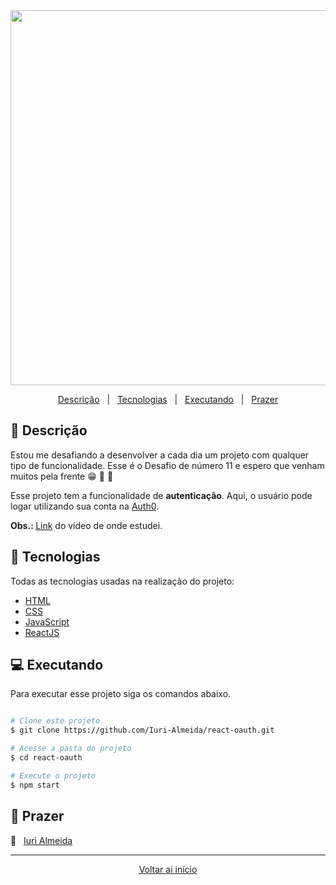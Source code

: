 <div align = "center" id = "top">

<img width="600" src="https://user-images.githubusercontent.com/60857927/111088307-50b06400-8505-11eb-8f02-42f503bc5d68.gif">

</div>

<div align = "center">

<p>

<a href="#descricao">Descrição</a> &#xa0; | &#xa0;
<a href="#tecnologias">Tecnologias</a> &#xa0; | &#xa0;
<a href="#executando">Executando</a> &#xa0; | &#xa0;
<a href="#prazer">Prazer</a>

</p>

</div>

<div id = "descricao">

## :pushpin: Descrição

<p>

Estou me desafiando a desenvolver a cada dia um projeto com qualquer tipo de funcionalidade. Esse é o Desafio de número 11 e espero que venham muitos pela frente 😁 🚀 💜

Esse projeto tem a funcionalidade de <b>autenticação</b>. Aqui, o usuário pode logar utilizando sua conta na [Auth0](https://auth0.com/).

<b>Obs.: </b>[Link](https://www.youtube.com/watch?v=MqczHS3Z2bc) do vídeo de onde estudei.

</p>

</div>

<div id = "tecnologias">

## :rocket: Tecnologias

Todas as tecnologias usadas na realização do projeto:

- [HTML](https://developer.mozilla.org/pt-BR/docs/Web/HTML)
- [CSS](https://developer.mozilla.org/pt-BR/docs/Web/CSS)
- [JavaScript](https://developer.mozilla.org/pt-BR/docs/Web/JavaScript)
- [ReactJS](https://pt-br.reactjs.org/)

</div>

<div id = "executando">

## :computer: Executando

Para executar esse projeto siga os comandos abaixo.

```bash

# Clone este projeto
$ git clone https://github.com/Iuri-Almeida/react-oauth.git

# Acesse a pasta do projeto
$ cd react-oauth

# Execute o projeto
$ npm start
```

</div>

<div id = "prazer">

## 🤝 Prazer

:man: &#xa0; [Iuri Almeida](https://www.linkedin.com/in/iurilopesalmeida/)

</div>

<hr>

<div align = "center">

<a href = "#top">Voltar ai início</a>

</div>
